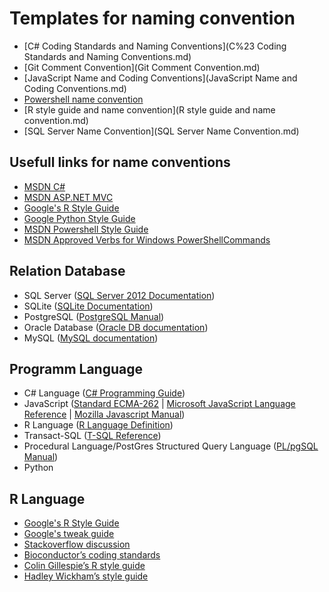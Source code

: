 # Templates for naming convention
 - [C# Coding Standards and Naming Conventions](C%23 Coding Standards and Naming Conventions.md)
 - [Git Comment Convention](Git Comment Convention.md)
 - [JavaScript Name and Coding Conventions](JavaScript Name and Coding Conventions.md)
 - [Powershell name convention](Powershell.md)
 - [R style guide and name convention](R style guide and name convention.md)
 - [SQL Server Name Convention](SQL Server Name Convention.md)

## Usefull links for name conventions
 - [MSDN C#]
 - [MSDN ASP.NET MVC]
 - [Google's R Style Guide]
 - [Google Python Style Guide]
 - [MSDN Powershell Style Guide]
 - [MSDN Approved Verbs for Windows PowerShellCommands]

## Relation Database
 - SQL Server ([SQL Server 2012 Documentation])
 - SQLite ([SQLite Documentation])
 - PostgreSQL ([PostgreSQL Manual])
 - Oracle Database ([Oracle DB documentation])
 - MySQL ([MySQL documentation])

## Programm Language
 - C# Language ([C# Programming Guide])
 - JavaScript ([Standard ECMA-262] | [Microsoft JavaScript Language Reference] | [Mozilla Javascript Manual])
 - R Language ([R Language Definition])
 - Transact-SQL ([T-SQL Reference])
 - Procedural Language/PostGres Structured Query Language ([PL/pgSQL Manual])
 - Python

## R Language
 - [Google's R Style Guide]
 - [Google's tweak guide]
 - [Stackoverflow discussion]
 - [Bioconductor’s coding standards]
 - [Colin Gillespie’s R style guide]
 - [Hadley Wickham’s style guide]

[MSDN C#]:http://msdn.microsoft.com/en-us/library/xzf533w0%28v=vs.71%29.aspx
[MSDN ASP.NET MVC]:http://msdn.microsoft.com/en-us/library/ms229042.aspx
[Google's R Style Guide]:http://google-styleguide.googlecode.com/svn/trunk/Rguide.xml
[Google Python Style Guide]:https://google-styleguide.googlecode.com/svn/trunk/pyguide.html
[MSDN Powershell Style Guide]:http://msdn.microsoft.com/en-us/library/dd878270%28v=vs.85%29.aspx
[MSDN Approved Verbs for Windows PowerShellCommands]:http://msdn.microsoft.com/en-us/library/ms714428%28v=vs.85%29.aspx

[SQL Server 2012 Documentation]:http://technet.microsoft.com/library/bb418433%28v=sql.10%29.aspx
[SQLite Documentation]:https://www.sqlite.org/docs.html
[PostgreSQL Manual]:http://www.postgresql.org/docs/current/static/
[Oracle DB documentation]:https://docs.oracle.com/en/database/database.html
[MySQL documentation]:http://docs.oracle.com/cd/E17952_01/index.html

[Standard ECMA-262]:http://www.ecma-international.org/publications/standards/Ecma-262.htm
[Microsoft JavaScript Language Reference]:http://msdn.microsoft.com/en-us/library/ie/d1et7k7c%28v=vs.94%29.aspx
[Mozilla Javascript Manual]:https://developer.mozilla.org/en-US/docs/Web/JavaScript
[C# Programming Guide]:http://msdn.microsoft.com/ru-ru/library/67ef8sbd.aspx
[R Language Definition]:http://cran.r-project.org/doc/manuals/R-lang.html
[T-SQL Reference]:http://technet.microsoft.com/en-gb/library/ms189826%28v=sql.90%29.aspx
[PL/pgSQL Manual]:http://www.postgresql.org/docs/9.3/static/plpgsql.html

[Google's R Style Guide]:http://google-styleguide.googlecode.com/svn/trunk/Rguide.xml
[Google's tweak guide]:http://r-pkgs.had.co.nz/style.html
[Stackoverflow discussion]:http://stackoverflow.com/questions/10013545/are-there-any-official-naming-conventions-for-r
[Bioconductor’s coding standards]:http://wiki.fhcrc.org/bioc/Coding_
[Colin Gillespie’s R style guide]:http://csgillespie.wordpress.com/2010/11/23/r-style-guide/
[Hadley Wickham’s style guide]:http://stat405.had.co.nz/r-style.html
